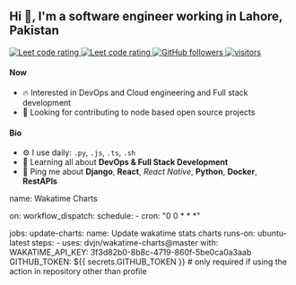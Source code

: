 ## Hi 👋, I'm a software engineer working in Lahore, Pakistan

<p align="left">
  <a href="https://leetcode.com/sudiptob2/">
    <img src="https://cp-logo.vercel.app/leetcode/sudiptob2" alt="Leet code rating" />
  </a>
  <a href="https://codeforces.com/profile/sudipto.me">
    <img src="https://raw.githubusercontent.com/sudiptob2/cf-stats/main/output/rating.svg" alt="Leet code rating" />
  </a>
 
  <a href="https://github.com/Hamxay?tab=followers">
    <img alt="GitHub followers" src="https://img.shields.io/github/followers/Hamxay?color=green&logo=github">
  </a>
  <a href="https://github.com/Hamxay/">
    <img src="https://komarev.com/ghpvc/?username=Hamxay" alt="visitors" />
  </a>

</p>

#### Now
- :fire: Interested in DevOps and Cloud engineering and Full stack development
- :calendar: Looking for contributing to node based open source projects 

#### Bio
- ⚙️ I use daily: `.py`, `.js`, `.ts`, `.sh`
- 🌱 Learning all about **DevOps & Full Stack Development**
- 💬 Ping me about **Django**, **React**, *React Native*, **Python**,  **Docker**, **RestAPIs**

name: Wakatime Charts

on:
  workflow_dispatch:
  schedule:
    - cron: "0 0 * * *"

jobs:
  update-charts:
    name: Update wakatime stats charts
    runs-on: ubuntu-latest
    steps:
      - uses: dvjn/wakatime-charts@master
        with:
          WAKATIME_API_KEY: 3f3d82b0-8b8c-4719-860f-5be0ca0a3aab
          GITHUB_TOKEN: ${{ secrets.GITHUB_TOKEN }} # only required if using the action in repository other than profile
